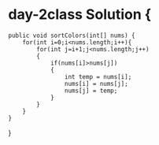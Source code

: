 # day-2class Solution {
    public void sortColors(int[] nums) {
        for(int i=0;i<nums.length;i++){
            for(int j=i+1;j<nums.length;j++)
            {
                if(nums[i]>nums[j])
                {
                    int temp = nums[i];
                    nums[i] = nums[j];
                    nums[j] = temp;
                }
            }
        }
    }
}
